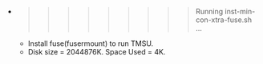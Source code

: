 * >>>>>>>>> Running inst-min-con-xtra-fuse.sh ...
  * Install fuse(fusermount) to run TMSU.
  * Disk size = 2044876K. Space Used = 4K.

